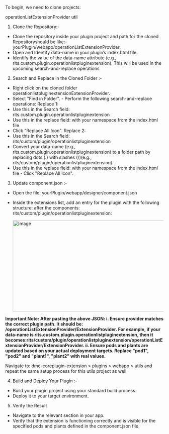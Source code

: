 To begin, we need to clone projects:

operationListExtensionProvider
util

1. Clone the Repository:-
 - Clone the repository  inside your plugin project and path for the cloned Repositoryshould be like:- yourPlugin/webapp/operationListExtensionProvider.
 - Open and Identify data-name in your plugin’s index.html file. 
 - Identify the value of the data-name attribute (e.g., rits.custom.plugin.operationlistpluginextension). 
 This will be used in the upcoming search-and-replace operations

2. Search and Replace in the Cloned Folder :-
- Right click on the cloned folder operationlistpluginextensionExtensionProvider. 
- Select "Find in Folder". - Perform the following search-and-replace operations:
  Replace 1:
 - Use this in the Search field: rits.custom.plugin.operationlistpluginextension 
 - Use this in the replace field: with your namespace from the index.html file
 - Click "Replace All Icon". 
  Replace 2: 
 - Use this in the Search field: rits/custom/plugin/operationlistpluginextension 
 - Convert your data-name (e.g., rits.custom.plugin.operationlistpluginextension) to a folder path by replacing dots (.) with slashes (/)(e.g., rits/custom/plugin/operationlistpluginextension). 
 - Use this in the replace field: with your namespace from the index.html file - Click "Replace All Icon".

3. Update component.json :-
- Open the file: yourPlugin/webapp/designer/component.json 
- Inside the extensions list, add an entry for the plugin with the following structure: after the components: rits/custom/plugin/operationlistpluginextension:

  <img width="1123" height="291" alt="image" src="https://github.com/user-attachments/assets/bcbe6fe0-fc86-4928-ade2-9f417ab87bad" />

**Important Note: After pasting the above JSON:
      i. Ensure provider matches the correct plugin path. It should be: <data-name with slashes>/operationListExtensionProvider/ExtensionProvider. 
      For example, if your data-name is rits.custom.plugin.operationlistpluginextension, then it becomes:rits/custom/plugin/operationlistpluginextension/operationListExtensionProvider/ExtensionProvider.
      ii. Ensure pods and plants are updated based on your actual deployment targets. Replace "pod1", "pod2" and "plant1", "plant2" with real values.**
  
Navigate to: dmc-coreplugin-extension > plugins > webapp > utils and repeat the same setup process for this utils project as well
  
4. Build and Deploy Your Plugin :-
- Build your plugin project using your standard build process. 
- Deploy it to your target environment.

5. Verify the Result 
- Navigate to the relevant section in your app. 
- Verify that the extension is functioning correctly and is visible for the specified pods and plants defined in the component.json file.
